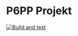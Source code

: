 # P6PP Projekt

[![Build and test](https://github.com/JustJirka/P6PP/actions/workflows/build_and_test.yml/badge.svg)](https://github.com/JustJirka/P6PP/actions/workflows/build_and_test.yml)

